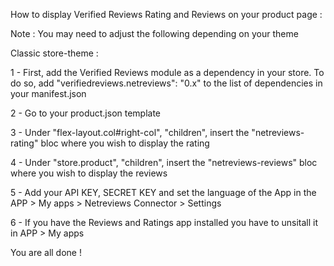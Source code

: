 How to display Verified Reviews Rating and Reviews on your product page :

Note : You may need to adjust the following depending on your theme

Classic store-theme :

1 - First, add the Verified Reviews module as a dependency in your store. To do so, add "verifiedreviews.netreviews": "0.x" to the list of dependencies in your manifest.json

2 - Go to your product.json template

3 - Under "flex-layout.col#right-col", "children", insert the "netreviews-rating" bloc where you wish to display the rating

4 - Under "store.product", "children", insert the "netreviews-reviews" bloc where you wish to display the reviews

5 - Add your API KEY, SECRET KEY and set the language of the App in the APP > My apps > Netreviews Connector > Settings

6 - If you have the Reviews and Ratings app installed you have to unsitall it in APP > My apps

You are all done !